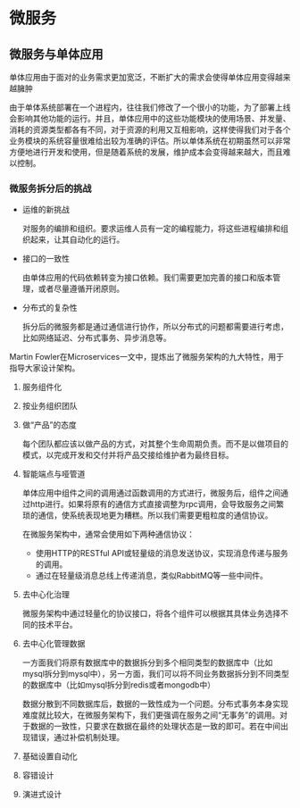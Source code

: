 # 微服务

## 微服务与单体应用

单体应用由于面对的业务需求更加宽泛，不断扩大的需求会使得单体应用变得越来越臃肿

由于单体系统部署在一个进程内，往往我们修改了一个很小的功能，为了部署上线会影响其他功能的运行。并且，单体应用中的这些功能模块的使用场景、并发量、消耗的资源类型都各有不同，对于资源的利用又互相影响，这样使得我们对于各个业务模块的系统容量很难给出较为准确的评估。所以单体系统在初期虽然可以非常方便地进行开发和使用，但是随着系统的发展，维护成本会变得越来越大，而且难以控制。

### 微服务拆分后的挑战

- 运维的新挑战

    对服务的编排和组织。要求运维人员有一定的编程能力，将这些进程编排和组织起来，让其自动化的运行。

- 接口的一致性

    由单体应用的代码依赖转变为接口依赖。我们需要更加完善的接口和版本管理，或者尽量遵循开闭原则。

- 分布式的复杂性

    拆分后的微服务都是通过通信进行协作，所以分布式的问题都需要进行考虑，比如网络延迟、分布式事务、异步消息等。

Martin Fowler在Microservices一文中，提炼出了微服务架构的九大特性，用于指导大家设计架构。

1. 服务组件化

2. 按业务组织团队

3. 做“产品”的态度

    每个团队都应该以做产品的方式，对其整个生命周期负责。而不是以做项目的模式，以完成开发和交付并将产品交接给维护者为最终目标。

4. 智能端点与哑管道

    单体应用中组件之间的调用通过函数调用的方式进行，微服务后，组件之间通过http进行。如果将原有的通信方式直接调整为rpc调用，会导致服务之间繁琐的通信，使系统表现地更为糟糕。所以我们需要更粗粒度的通信协议。

    在微服务架构中，通常会使用如下两种通信协议：

    - 使用HTTP的RESTful API或轻量级的消息发送协议，实现消息传递与服务的调用。
    - 通过在轻量级消息总线上传递消息，类似RabbitMQ等一些中间件。

5. 去中心化治理

    微服务架构中通过轻量化的协议接口，将各个组件可以根据其具体业务选择不同的技术平台。

6. 去中心化管理数据

    一方面我们将原有数据库中的数据拆分到多个相同类型的数据库中（比如mysql拆分到mysql中），另一方面，我们可以将不同业务数据拆分到不同类型的数据库中（比如mysql拆分到redis或者mongodb中）

    数据分散到不同数据库后，数据的一致性成为一个问题。分布式事务本身实现难度就比较大，在微服务架构下，我们更强调在服务之间“无事务”的调用。对于数据的一致性，只要求在数据在最终的处理状态是一致的即可。若在中间出现错误，通过补偿机制处理。

7. 基础设置自动化

8. 容错设计

9. 演进式设计